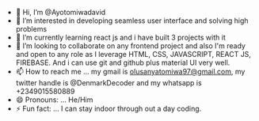 - 👋 Hi, I’m @Ayotomiwadavid
- 👀 I’m interested in developing seamless user interface and solving high problems
- 🌱 I’m currently learning react js and i have built 3 projects with it
- 💞️ I’m looking to collaborate on any frontend project and also I'm ready and open to any role as I leverage HTML, CSS, JAVASCRIPT, REACT JS, FIREBASE. And i can use git and github plus material UI very well.
- 📫 How to reach me ... my gmail is olusanyatomiwa97@gmail.com, my twitter handle is @DenmarkDecoder and my whatsapp is +2349015580889
- 😄 Pronouns: ... He/Him
- ⚡ Fun fact: ... I can stay indoor through out a day coding.

<!---
Ayotomiwadavid/Ayotomiwadavid is a ✨ special ✨ repository because its `README.md` (this file) appears on your GitHub profile.
You can click the Preview link to take a look at your changes.
--->
